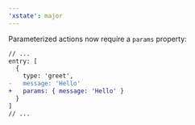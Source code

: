 ```yaml
---
'xstate': major
---
```


Parameterized actions now require a `params` property:

```diff
// ...
entry: [
  {
    type: 'greet',
-   message: 'Hello'
+   params: { message: 'Hello' }
  }
]
// ...
```

